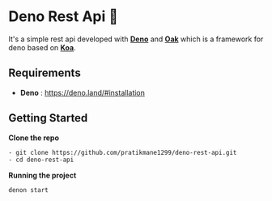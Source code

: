 # Deno Rest Api 🦕
It's a simple rest api developed with [**Deno**](https://deno.land/) and [**Oak**](https://github.com/oakserver/oak) which is a framework
for deno based on [**Koa**](https://github.com/koajs/koa).

## Requirements
- **Deno** : https://deno.land/#installation

## Getting Started

**Clone the repo**
```bash
- git clone https://github.com/pratikmane1299/deno-rest-api.git
- cd deno-rest-api
```

**Running the project**
```bash
denon start
```
